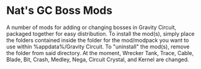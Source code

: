 # Nat's GC Boss Mods
A number of mods for adding or changing bosses in Gravity Circuit, packaged together for easy distribution.
To install the mod(s), simply place the folders contained inside the folder for the mod/modpack you want to use within %appdata%/Gravity Circuit. To "uninstall" the mod(s), remove the folder from said directory.
At the moment, Wrecker Tank, Trace, Cable, Blade, Bit, Crash, Medley, Nega, Circuit Crystal, and Kernel are changed.
